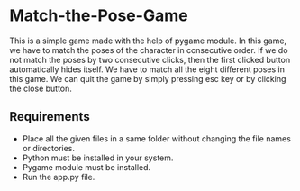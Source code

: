 # Match-the-Pose-Game

This is a simple game made with the help of pygame module. In this game, we have to match the poses of the character in consecutive order. If we do not match the poses by two consecutive clicks, then the first clicked button automatically hides itself. We have to match all the eight different poses in this game. We can quit the game by simply pressing esc key or by clicking the close button.

## Requirements
* Place all the given files in a same folder without changing the file names or directories.
* Python must be installed in your system.
* Pygame module must be installed.
* Run the app.py file.
